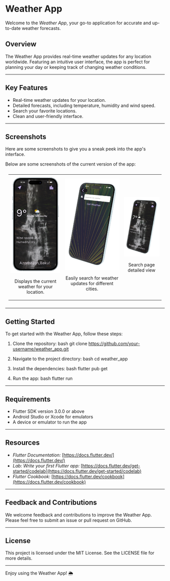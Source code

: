 # Weather App

Welcome to the *Weather App*, your go-to application for accurate and up-to-date weather forecasts.

## Overview
The Weather App provides real-time weather updates for any location worldwide. Featuring an intuitive user interface, the app is perfect for planning your day or keeping track of changing weather conditions.

---

## Key Features
- Real-time weather updates for your location.
- Detailed forecasts, including temperature, humidity and wind speed.
- Search your favorite locations.
- Clean and user-friendly interface.

---

## Screenshots

Here are some screenshots to give you a sneak peek into the app's interface.

Below are some screenshots of the current version of the app:

<table style="border-spacing: 20px; padding: 10px;">
  <tr>
    <td style="text-align: center;">
      <img src="images/screenshot-1.png" alt="Main Page - Popular Foods" width="200">
      <p>Displays the current weather for your location.</p>
    </td>
    <td style="text-align: center;">
      <img src="images/screenshot-2.png" alt="Popular Food Detail Page" width="200">
      <p>Easily search for weather updates for different cities.</p>
    </td>
    <td style="text-align: center;">
      <img src="images/screenshot-3.png" alt="Recommended Food Detail Page" width="200">
      <p>Search page detailed view</p>
    </td>
  </tr>
</table>


---

## Getting Started

To get started with the Weather App, follow these steps:

1. Clone the repository:
   bash
   git clone https://github.com/your-username/weather_app.git

2. Navigate to the project directory:
   bash
   cd weather_app

3. Install the dependencies:
   bash
   flutter pub get

4. Run the app:
   bash
   flutter run


---

## Requirements
- Flutter SDK version 3.0.0 or above
- Android Studio or Xcode for emulators
- A device or emulator to run the app

---

## Resources
- *Flutter Documentation:* [https://docs.flutter.dev/](https://docs.flutter.dev/)
- *Lab: Write your first Flutter app:* [https://docs.flutter.dev/get-started/codelab](https://docs.flutter.dev/get-started/codelab)
- *Flutter Cookbook:* [https://docs.flutter.dev/cookbook](https://docs.flutter.dev/cookbook)

---

## Feedback and Contributions
We welcome feedback and contributions to improve the Weather App. Please feel free to submit an issue or pull request on GitHub.

---

## License
This project is licensed under the MIT License. See the LICENSE file for more details.

---

Enjoy using the Weather App! 🌦️
